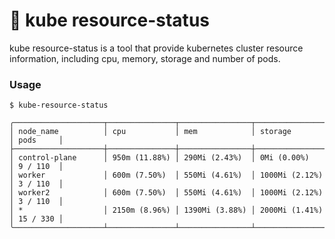 # :crab: kube resource-status

kube resource-status is a tool that provide kubernetes cluster resource information, including cpu, memory, storage and number of pods. 

### Usage
```
$ kube-resource-status

╭────────────────────┬───────────────┬────────────────┬────────────────┬──────────╮
│ node_name          │ cpu           │ mem            │ storage        │ pods     │
├────────────────────┼───────────────┼────────────────┼────────────────┼──────────┤
│ control-plane      │ 950m (11.88%) │ 290Mi (2.43%)  │ 0Mi (0.00%)    │ 9 / 110  │
│ worker             │ 600m (7.50%)  │ 550Mi (4.61%)  │ 1000Mi (2.12%) │ 3 / 110  │
│ worker2            │ 600m (7.50%)  │ 550Mi (4.61%)  │ 1000Mi (2.12%) │ 3 / 110  │
│ *                  │ 2150m (8.96%) │ 1390Mi (3.88%) │ 2000Mi (1.41%) │ 15 / 330 │
╰────────────────────┴───────────────┴────────────────┴────────────────┴──────────╯
```
